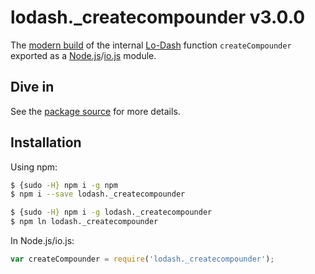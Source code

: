 # lodash._createcompounder v3.0.0

The [modern build](https://github.com/lodash/lodash/wiki/Build-Differences) of the internal [Lo-Dash](https://lodash.com/) function `createCompounder` exported as a [Node.js](http://nodejs.org/)/[io.js](https://iojs.org/) module.

## Dive in

See the [package source](https://github.com/lodash/lodash/blob/3.0.0-npm-packages/lodash._createcompounder/index.js) for more details.

## Installation

Using npm:

```bash
$ {sudo -H} npm i -g npm
$ npm i --save lodash._createcompounder

$ {sudo -H} npm i -g lodash._createcompounder
$ npm ln lodash._createcompounder
```

In Node.js/io.js:

```js
var createCompounder = require('lodash._createcompounder');
```
